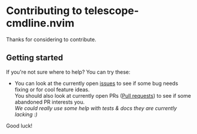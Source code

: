 # Contributing to telescope-cmdline.nvim

Thanks for considering to contribute.

## Getting started

If you're not sure where to help? You can try these:

- You can look at the currently open
  [issues](https://github.com/jonarrien/telescope-cmdline.nvim/issues)
  to see if some bug needs fixing or for cool feature ideas.<br>
  You should also look at currently open PRs ([Pull requests](https://github.com/jonarrien/telescope-cmdline.nvim/pulls)) to see if some abandoned PR interests you.<br>
  *We could really use some help with tests & docs they are currently lacking :)*

Good luck!

